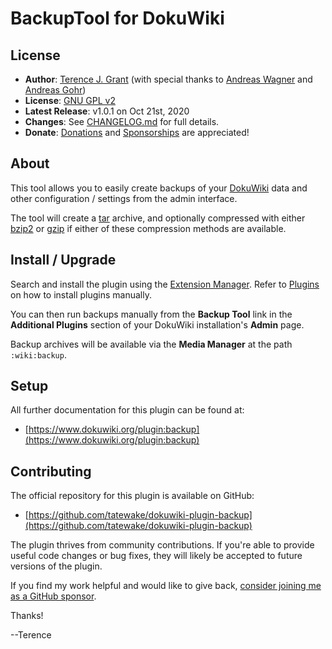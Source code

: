 # BackupTool for DokuWiki

## License

* **Author**: [Terence J. Grant](mailto:tjgrant@tatewake.com) (with special thanks to [Andreas Wagner](andreas.wagner@em.uni-frankfurt.de) and [Andreas Gohr](dokuwiki@cosmocode.de))
* **License**: [GNU GPL v2](http://opensource.org/licenses/GPL-2.0)
* **Latest Release**: v1.0.1 on Oct 21st, 2020
* **Changes**: See [CHANGELOG.md](CHANGELOG.md) for full details.
* **Donate**: [Donations](http://tjgrant.com/wiki/donate) and [Sponsorships](https://github.com/sponsors/tatewake) are appreciated!

## About

This tool allows you to easily create backups of your [DokuWiki](http://dokuwiki.org/) data and other configuration / settings from the admin interface.

The tool will create a [tar](https://en.wikipedia.org/wiki/Tar_(computing)) archive, and optionally compressed with either [bzip2](https://en.wikipedia.org/wiki/Bzip2) or [gzip](https://en.wikipedia.org/wiki/Gzip) if either of these compression methods are available.

## Install / Upgrade

Search and install the plugin using the [Extension Manager](https://www.dokuwiki.org/plugin:extension). Refer to [Plugins](https://www.dokuwiki.org/plugins) on how to install plugins manually.

You can then run backups manually from the **Backup Tool** link in the **Additional Plugins** section of your DokuWiki installation's **Admin** page.

Backup archives will be available via the **Media Manager** at the path `:wiki:backup`.

## Setup

All further documentation for this plugin can be found at:

 * [https://www.dokuwiki.org/plugin:backup](https://www.dokuwiki.org/plugin:backup)

## Contributing

The official repository for this plugin is available on GitHub:

* [https://github.com/tatewake/dokuwiki-plugin-backup](https://github.com/tatewake/dokuwiki-plugin-backup)

The plugin thrives from community contributions. If you're able to provide useful code changes or bug fixes, they will likely be accepted to future versions of the plugin.

If you find my work helpful and would like to give back, [consider joining me as a GitHub sponsor](https://github.com/sponsors/tatewake).

Thanks!

--Terence
